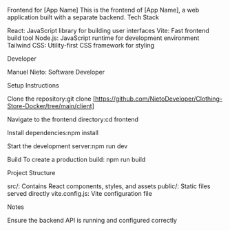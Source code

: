 Frontend for [App Name]
This is the frontend of [App Name], a web application built with a separate backend.
Tech Stack

React: JavaScript library for building user interfaces
Vite: Fast frontend build tool
Node.js: JavaScript runtime for development environment
Tailwind CSS: Utility-first CSS framework for styling

Developer

Manuel Nieto: Software Developer

Setup Instructions

Clone the repository:git clone [https://github.com/NietoDeveloper/Clothing-Store-Docker/tree/main/client]


Navigate to the frontend directory:cd frontend


Install dependencies:npm install


Start the development server:npm run dev



Build
To create a production build:
npm run build

Project Structure

src/: Contains React components, styles, and assets
public/: Static files served directly
vite.config.js: Vite configuration file

Notes

Ensure the backend API is running and configured correctly
